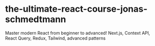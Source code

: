 # the-ultimate-react-course-jonas-schmedtmann
 Master modern React from beginner to advanced! Next.js, Context API, React Query, Redux, Tailwind, advanced patterns
